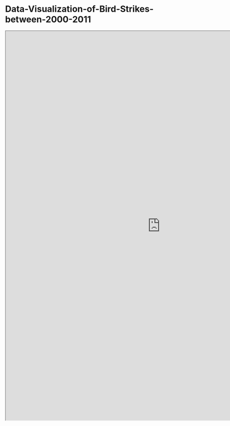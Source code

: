 # Data-Visualization-of-Bird-Strikes-between-2000-2011
<center><iframe src="https://public.tableau.com/views/BirdStrikesinUSbetween2000-2011/DataVisualizationofBirdStrikesbetween20002011inUS?:language=en-US&:display_count=n&:origin=viz_share_link" width="1004" height="1269"

